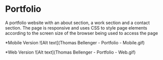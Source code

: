 # Portfolio
A portfolio website with an about section, a work section and a contact section. The page is responsive and uses CSS to style page elements according to the screen size of the browser being used to access the page

*Mobile Version
![Alt text](Thomas Bellenger - Portfolio - Mobile.gif)

*Web Version
![Alt text](Thomas Bellenger - Portfolio - Web.gif)


